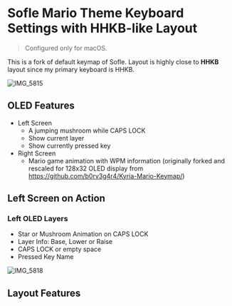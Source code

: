 # Sofle Mario Theme Keyboard Settings with HHKB-like Layout

> Configured only for macOS.

This is a fork of default keymap of Sofle. Layout is highly close to **HHKB** layout since my primary keyboard is HHKB.

![IMG_5815](https://user-images.githubusercontent.com/196477/127565134-b600c1fa-9dc1-452d-a192-5a569ed2f756.jpg)

## OLED Features
- Left Screen
  - A jumping mushroom while CAPS LOCK
  - Show current layer
  - Show currently pressed key
- Right Screen
  - Mario game animation with WPM information (originally forked and rescaled for 128x32 OLED display from https://github.com/b0rv3g4r4/Kyria-Mario-Keymap/)

## Left Screen on Action

### Left OLED Layers
- Star or Mushroom Animation on CAPS LOCK
- Layer Info: Base, Lower or Raise
- CAPS LOCK or empty space
- Pressed Key Name

![IMG_5818](https://user-images.githubusercontent.com/196477/127566150-43367c5d-bcd5-4e49-9346-d2035087faed.gif)


## Layout Features
